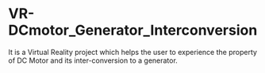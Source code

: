 # VR-DCmotor_Generator_Interconversion
It is a Virtual Reality project which helps the user to experience the property of DC Motor and its inter-conversion to a generator.
